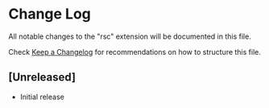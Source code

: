 # Change Log

All notable changes to the "rsc" extension will be documented in this file.

Check [Keep a Changelog](http://keepachangelog.com/) for recommendations on how to structure this file.

## [Unreleased]

- Initial release
